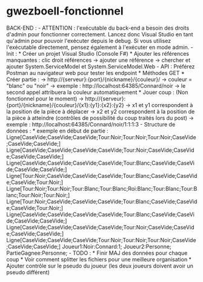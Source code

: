 # gwezboell-fonctionnel

BACK-END :
	- ATTENTION : l'exécutable du back-end a besoin des droits d'admin pour fonctionner correctement. Lancez donc Visual Studio en tant qu'admin pour pouvoir l'exécuter depuis le debug.
		Si vous utilisez l'exécutable directement, pensez également à l'exécuter en mode admin.
	- Init : 
		* Créer un projet Visual Studio (Console F#)
		* Ajouter les références manquantes : 
			clic droit références -> ajouter une référence -> chercher et ajouter System.ServiceModel et System.ServiceModel.Web
	- API : Préférez Postman au navigateur web pour tester les endpoint
		* Méthodes GET
		* Créer partie :
			-> http://{serveur}:{port}/{nickname}/{couleur}/
				-> couleur = "blanc" ou "noir"
				-> exemple : http://localhost:64385/Connard/noir
				-> le second appel attribuera la couleur automatiquement
		* Jouer coup : (Non fonctionnel pour le moment)
			-> http://{serveur}:{port}/{nickname}/{couleur}/{x1}:{y1}:{x2}:{y2}
				-> x1 et y1 correspondent à la position de la pièce à déplacer
				-> x2 et y2 correspondent à la position de la pièce à atteindre (contrôles de possibilité du coup traités lors du post)
				-> exemple : http://localhost:64385/Connard/noir/1:1:1:3
	- Structure de données :
		* exemple en début de partie : 	
			Ligne[CaseVide;CaseVide;CaseVide;Tour:Noir;Tour:Noir;Tour:Noir;CaseVide;CaseVide;CaseVide;]
			Ligne[CaseVide;CaseVide;CaseVide;CaseVide;Tour:Noir;CaseVide;CaseVide;CaseVide;CaseVide;]
			Ligne[CaseVide;CaseVide;CaseVide;CaseVide;Tour:Blanc;CaseVide;CaseVide;CaseVide;CaseVide;]
			Ligne[Tour:Noir;CaseVide;CaseVide;CaseVide;Tour:Blanc;CaseVide;CaseVide;CaseVide;Tour:Noir;]
			Ligne[Tour:Noir;Tour:Noir;Tour:Blanc;Tour:Blanc;Roi:Blanc;Tour:Blanc;Tour:Blanc;Tour:Noir;Tour:Noir;]
			Ligne[Tour:Noir;CaseVide;CaseVide;CaseVide;Tour:Blanc;CaseVide;CaseVide;CaseVide;Tour:Noir;]
			Ligne[CaseVide;CaseVide;CaseVide;CaseVide;Tour:Blanc;CaseVide;CaseVide;CaseVide;CaseVide;]
			Ligne[CaseVide;CaseVide;CaseVide;CaseVide;Tour:Noir;CaseVide;CaseVide;CaseVide;CaseVide;]
			Ligne[CaseVide;CaseVide;CaseVide;Tour:Noir;Tour:Noir;Tour:Noir;CaseVide;CaseVide;CaseVide;]
			Joueur1:Noir:Connard:1;
			Joueur2:Personne;
			PartieGagnee:Personne;
	- TODO :
		* Finir MAJ des données pour chaque coup
		* Voir comment splitter les fichiers pour une meilleure organisation
		* Ajouter contrôle sur le pseudo du joueur (les deux joueurs doivent avoir un pseudo différent)